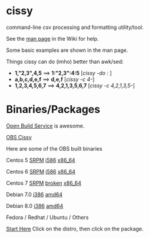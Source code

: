 cissy
=====
command-line csv processing and formatting utility/tool.

See the [man page](https://github.com/slass100/cissy/wiki/man-page) in the 
Wiki for help.


Some basic examples are shown in the man page.

Things cissy can do (imho) better than awk/sed:

* **1,"2,3",4,5**  ==> **1:"2,3":4:5**     [*cissy -do :* ] 
* **a,b,c,d,e,f** ==> **d,e,f**      [*cissy -c 4-*]
* **1,2,3,4,5,6,7** ==> **4,2,1,3,5,6,7**   [*cissy -c 4,2,1,3,5-*]


Binaries/Packages
===================

[Open Build Service](https://build.opensuse.org/) is awesome.

[OBS Cissy](https://build.opensuse.org/package/show/home:slass100/cissy)

Here are some of the OBS built binaries


Centos 5
[SRPM](http://download.opensuse.org/repositories/home:/slass100/CentOS_5/src/cissy-0.4-16.1.src.rpm)
[i586](http://download.opensuse.org/repositories/home:/slass100/CentOS_5/i386/cissy-0.4-16.1.i386.rpm)
[x86_64](http://download.opensuse.org/repositories/home:/slass100/CentOS_5/x86_64/cissy-0.4-16.1.x86_64.rpm)


Centos 6
[SRPM](http://download.opensuse.org/repositories/home:/slass100/CentOS_6/src/cissy-0.4-16.1.src.rpm)
[i586](http://download.opensuse.org/repositories/home:/slass100/CentOS_6/i686/cissy-0.4-16.1.i686.rpm)
[x86_64](http://download.opensuse.org/repositories/home:/slass100/CentOS_6/x86_64/cissy-0.4-16.1.x86_64.rpm)


Centos 7
[SRPM](http://download.opensuse.org/repositories/home:/slass100/CentOS_7/src/cissy-0.4-16.1.src.rpm)
[broken](http://download.opensuse.org/repositories/home:/slass100/CentOS_7/i686/cissy-0.4-16.1.i686.rpm)
[x86_64](http://download.opensuse.org/repositories/home:/slass100/CentOS_7/x86_64/cissy-0.4-16.1.x86_64.rpm)


Debian 7.0 
[i386](http://download.opensuse.org/repositories/home:/slass100/Debian_7.0/i386/cissy_0.4_i386.deb)
[amd64](http://download.opensuse.org/repositories/home:/slass100/Debian_7.0/amd64/cissy_0.4_amd64.deb)


Debian 8.0 
[i386](http://download.opensuse.org/repositories/home:/slass100/Debian_8.0/i386/cissy_0.4_i386.deb)
[amd64](http://download.opensuse.org/repositories/home:/slass100/Debian_8.0/amd64/cissy_0.4_amd64.deb)

Fedora / Redhat / Ubuntu / Others

[Start Here](https://build.opensuse.org/package/show/home:slass100/cissy)
Click on the distro, then click on the package.

